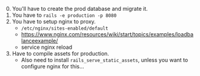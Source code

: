 0. You'll have to create the prod database and migrate it.
1. You have to `rails -e production -p 8080`
2. You have to setup nginx to proxy.
    * `/etc/nginx/sites-enabled/default`
    * https://www.nginx.com/resources/wiki/start/topics/examples/loadbalanceexample/
    * service nginx reload
3. Have to compile assets for production.
    * Also need to install `rails_serve_static_assets`, unless you want
      to configure nginx for this...
